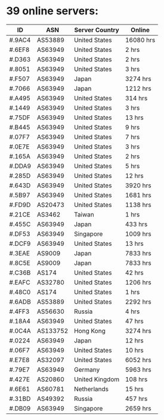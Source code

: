 # 39 online servers:

| ID | ASN | Server Country | Online |
| ------ | ------ | ------ | ------ |
| #.9AC4 | AS53889 | United States | 16080 hrs |
| #.6EF8 | AS63949 | United States | 2 hrs |
| #.D363 | AS63949 | United States | 2 hrs |
| #.8051 | AS63949 | United States | 3 hrs |
| #.F507 | AS63949 | Japan | 3274 hrs |
| #.7066 | AS63949 | Japan | 1212 hrs |
| #.A495 | AS63949 | United States | 314 hrs |
| #.1449 | AS63949 | United States | 3 hrs |
| #.75DF | AS63949 | United States | 13 hrs |
| #.B445 | AS63949 | United States | 9 hrs |
| #.07F7 | AS63949 | United States | 7 hrs |
| #.0E7E | AS63949 | United States | 3 hrs |
| #.165A | AS63949 | United States | 2 hrs |
| #.DDA9 | AS63949 | United States | 5 hrs |
| #.285D | AS63949 | United States | 12 hrs |
| #.643D | AS63949 | United States | 3920 hrs |
| #.5B97 | AS63949 | United States | 1681 hrs |
| #.FD9D | AS20473 | United States | 1138 hrs |
| #.21CE | AS3462 | Taiwan | 1 hrs |
| #.455C | AS63949 | Japan | 433 hrs |
| #.DF53 | AS63949 | Singapore | 1009 hrs |
| #.DCF9 | AS63949 | United States | 13 hrs |
| #.3EAE | AS9009 | Japan | 7833 hrs |
| #.8C5E | AS9009 | Japan | 7833 hrs |
| #.C36B | AS174 | United States | 42 hrs |
| #.EAFC | AS32780 | United States | 1206 hrs |
| #.48C0 | AS174 | United States | 1 hrs |
| #.6ADB | AS53889 | United States | 2292 hrs |
| #.4FF3 | AS56630 | Russia | 4 hrs |
| #.18A4 | AS63949 | United States | 47 hrs |
| #.0C4A | AS133752 | Hong Kong | 3274 hrs |
| #.0224 | AS63949 | Japan | 12 hrs |
| #.06F7 | AS63949 | United States | 10 hrs |
| #.E7E8 | AS32097 | United States | 6052 hrs |
| #.79E7 | AS63949 | Germany | 5963 hrs |
| #.427E | AS20860 | United Kingdom | 108 hrs |
| #.6E61 | AS60781 | Netherlands | 15 hrs |
| #.31BD | AS49392 | Russia | 457 hrs |
| #.DB09 | AS63949 | Singapore | 2659 hrs |

